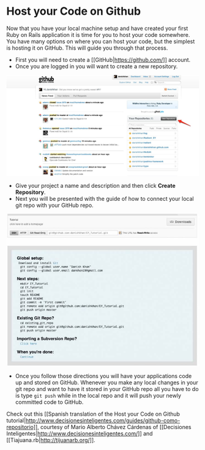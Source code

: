 # Host your Code on Github

Now that you have your local machine setup and have created your first Ruby on Rails application it is time for you to host your code somewhere. You have many options on where you can host your code, but the simplest is hosting it on GitHub. This will guide you through that process.

  -  First you will need to create a [[GitHub|https://github.com/]] account.
  -  Once you are logged in you will want to create a new repository.

![Figure 1](images/new_repository.jpg)

  -  Give your project a name and description and then click **Create Repository**.
  -  Next you will be presented with the guide of how to connect your local git repo with your GitHub repo.
  
![Figure 2](images/github-repo-guide.jpg)

  -  Once you follow those directions you will have your applications code up and stored on GitHub. Whenever you make any local changes in your git repo and want to have it stored in your GitHub repo all you have to do is type `git push` while in the local repo and it will push your newly committed code to GitHub.

Check out this [[Spanish translation of the Host your Code on Github tutorial|http://www.decisionesinteligentes.com/guides/github-como-repositorio]], courtesy of Mario Alberto Chávez Cárdenas of [[Decisiones Inteligentes|http://www.decisionesinteligentes.com/]] and [[Tiajuana.rb|http://tijuanarb.org/]].
